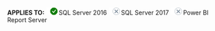 **APPLIES TO:** ![Yes](media/yes2.png)SQL Server 2016 ![No](media/no.png)SQL Server 2017 ![No](media/no.png)Power BI Report Server